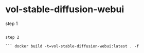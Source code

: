 # vol-stable-diffusion-webui

step 1

``` https://github.com/fengmingxing/vol-stable-diffusion-webui.git

step 2

``` docker build -t=vol-stable-diffusion-webui:latest . -f
